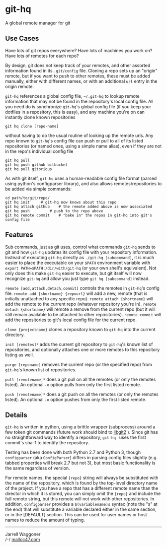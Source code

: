 # git-hq
A global remote manager for git

## Use Cases
Have lots of git repos everywhere? Have lots of machines you work on? Have lots of remotes for each repo?

By design, git does not keep track of your remotes, and other assorted information found in its `.git/config` file. Cloning a repo sets up an "origin" remote, but if you want to push to other remotes, these must be added manually, either with different names, or with an additional `url` entry in the origin remote.

`git-hq` references a global config file, `~/.git-hq` to lookup remote information that may not be found in the repository's local config file. All you need do is synchronize `git-hq`'s global config file (if you keep your dotfiles in a repository, this is easy), and any machine you're on can instantly clone known repositories

```git hq clone [repo-name]```

without having to do the usual routine of looking up the remote urls. Any repo known to `git-hq`'s config file can push or pull to all of its listed repositories (or named ones, using a simple name alias), even if they are not in the repo's individual config file

```git hq push
git hq pull  
git hq push github bitbucket  
git hq pull gitorious  
```

As with git itself, `git-hq` uses a human-readable config file format (parsed using python's configparser library), and also allows remotes/repositories to be added via simple commands:

```git hq remote add github git@github.com:username/{repo}.git
cd path/to/git/repo/
git hq init		# git-hq now knows about this repo  
git hq attach github	# the remote added above is now associated  
git hq push   		# push to the repo above  
git hq remote commit    # "bake in" the repos in git-hq into git's config file  
```

## Features

Sub commands, just as git uses, control what commands `git-hq` sends to git and how `git-hq` updates its config file with your repository information. Instead of executing `git-hq` directly as `./git-hq [subcommand]`, it is much easier to place the executable on your `$PATH` environment variable with `export PATH=$PATH:/dir/with/git-hq` (or your own shell's equivalent). Not only does this make `git-hq` easier to execute, but git itself will now recognize `git-hq` and allow you just type `git hq [subcommand]` instead.

`remote [add,attach,detach,commit]` controls the remotes in `git-hq`'s config file. `remote add {shortname} {repourl}` will add a new, remote (that is initially unattached to any specific repo). `remote attach {shortname}` will add the remote to the current repo (whatever repository you're in). `remote detach {shortname}` will remote a remove from the current repo (but it will still remain available to be attached to other repositories). `remote commit` will add the repositories to git's local config file for the current repo.

`clone {projectname}` clones a repository known to `git-hq` into the current directory.

`init [remotes]*` adds the current git repository to `git-hq`'s known list of repositories, and optionally attaches one or more remotes to this repository listing as well.

`purge [reponame]` removes the current repo (or the specified repo) from `git-hq`'s known list of repositories.

`pull [remotename]*` does a git pull on all the remotes (or only the remotes listed). An optional `-o` option pulls from only the first listed remote.

`push [remotename]*` does a git push on all the remotes (or only the remotes listed). An optional `-o` option pushes from only the first listed remote.

## Details

`git-hq` is written in python, using a brittle wrapper (subprocess) around a few token git commands (future work should bind to [libgit2](http://libgit2.github.com/) ). Since git has no straightforward way to identify a repository, `git-hq ` uses the first commit's sha-1 to identify the repository.

Testing has been done with both Python 2.7 and Python 3, though `configparser` (aka `ConfigParser`) differs in parsing config files slightly (e.g. tabbed properties will break 2.7 but not 3), but most basic functionality is the same regardless of version.

For remote names, the special `{repo}` string will always be substituted with the name of the repository, which is found by the top-level directory name of the project. If you have a repo that has a different remote name than the director in which it is stored, you can simply omit the `{repo}` and include the full remote string, but this remote will not work with other repositories. In addition, `configparser` provides a `$(variablename)s` syntax (note the "s" at the end) that will substitute a variable declared either in the same section, or in the [DEFAULT] section. This can be used for user names or host names to reduce the amount of typing.

---

Jarrell Waggoner  
/-/ [malloc47.com](http://www.malloc47.com)